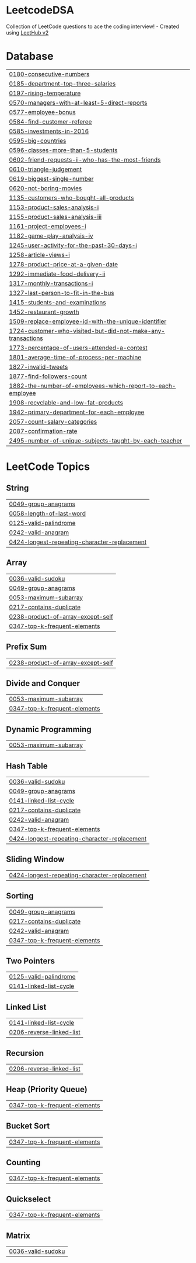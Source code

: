 # LeetcodeDSA
Collection of LeetCode questions to ace the coding interview! - Created using [LeetHub v2](https://github.com/arunbhardwaj/LeetHub-2.0)


# Database
|  |
| ------- |
| [0180-consecutive-numbers](https://github.com/Srey-3112/LeetcodeDSA/tree/master/0180-consecutive-numbers) |
| [0185-department-top-three-salaries](https://github.com/Srey-3112/LeetcodeDSA/tree/master/0185-department-top-three-salaries) |
| [0197-rising-temperature](https://github.com/Srey-3112/LeetcodeDSA/tree/master/0197-rising-temperature) |
| [0570-managers-with-at-least-5-direct-reports](https://github.com/Srey-3112/LeetcodeDSA/tree/master/0570-managers-with-at-least-5-direct-reports) |
| [0577-employee-bonus](https://github.com/Srey-3112/LeetcodeDSA/tree/master/0577-employee-bonus) |
| [0584-find-customer-referee](https://github.com/Srey-3112/LeetcodeDSA/tree/master/0584-find-customer-referee) |
| [0585-investments-in-2016](https://github.com/Srey-3112/LeetcodeDSA/tree/master/0585-investments-in-2016) |
| [0595-big-countries](https://github.com/Srey-3112/LeetcodeDSA/tree/master/0595-big-countries) |
| [0596-classes-more-than-5-students](https://github.com/Srey-3112/LeetcodeDSA/tree/master/0596-classes-more-than-5-students) |
| [0602-friend-requests-ii-who-has-the-most-friends](https://github.com/Srey-3112/LeetcodeDSA/tree/master/0602-friend-requests-ii-who-has-the-most-friends) |
| [0610-triangle-judgement](https://github.com/Srey-3112/LeetcodeDSA/tree/master/0610-triangle-judgement) |
| [0619-biggest-single-number](https://github.com/Srey-3112/LeetcodeDSA/tree/master/0619-biggest-single-number) |
| [0620-not-boring-movies](https://github.com/Srey-3112/LeetcodeDSA/tree/master/0620-not-boring-movies) |
| [1135-customers-who-bought-all-products](https://github.com/Srey-3112/LeetcodeDSA/tree/master/1135-customers-who-bought-all-products) |
| [1153-product-sales-analysis-i](https://github.com/Srey-3112/LeetcodeDSA/tree/master/1153-product-sales-analysis-i) |
| [1155-product-sales-analysis-iii](https://github.com/Srey-3112/LeetcodeDSA/tree/master/1155-product-sales-analysis-iii) |
| [1161-project-employees-i](https://github.com/Srey-3112/LeetcodeDSA/tree/master/1161-project-employees-i) |
| [1182-game-play-analysis-iv](https://github.com/Srey-3112/LeetcodeDSA/tree/master/1182-game-play-analysis-iv) |
| [1245-user-activity-for-the-past-30-days-i](https://github.com/Srey-3112/LeetcodeDSA/tree/master/1245-user-activity-for-the-past-30-days-i) |
| [1258-article-views-i](https://github.com/Srey-3112/LeetcodeDSA/tree/master/1258-article-views-i) |
| [1278-product-price-at-a-given-date](https://github.com/Srey-3112/LeetcodeDSA/tree/master/1278-product-price-at-a-given-date) |
| [1292-immediate-food-delivery-ii](https://github.com/Srey-3112/LeetcodeDSA/tree/master/1292-immediate-food-delivery-ii) |
| [1317-monthly-transactions-i](https://github.com/Srey-3112/LeetcodeDSA/tree/master/1317-monthly-transactions-i) |
| [1327-last-person-to-fit-in-the-bus](https://github.com/Srey-3112/LeetcodeDSA/tree/master/1327-last-person-to-fit-in-the-bus) |
| [1415-students-and-examinations](https://github.com/Srey-3112/LeetcodeDSA/tree/master/1415-students-and-examinations) |
| [1452-restaurant-growth](https://github.com/Srey-3112/LeetcodeDSA/tree/master/1452-restaurant-growth) |
| [1509-replace-employee-id-with-the-unique-identifier](https://github.com/Srey-3112/LeetcodeDSA/tree/master/1509-replace-employee-id-with-the-unique-identifier) |
| [1724-customer-who-visited-but-did-not-make-any-transactions](https://github.com/Srey-3112/LeetcodeDSA/tree/master/1724-customer-who-visited-but-did-not-make-any-transactions) |
| [1773-percentage-of-users-attended-a-contest](https://github.com/Srey-3112/LeetcodeDSA/tree/master/1773-percentage-of-users-attended-a-contest) |
| [1801-average-time-of-process-per-machine](https://github.com/Srey-3112/LeetcodeDSA/tree/master/1801-average-time-of-process-per-machine) |
| [1827-invalid-tweets](https://github.com/Srey-3112/LeetcodeDSA/tree/master/1827-invalid-tweets) |
| [1877-find-followers-count](https://github.com/Srey-3112/LeetcodeDSA/tree/master/1877-find-followers-count) |
| [1882-the-number-of-employees-which-report-to-each-employee](https://github.com/Srey-3112/LeetcodeDSA/tree/master/1882-the-number-of-employees-which-report-to-each-employee) |
| [1908-recyclable-and-low-fat-products](https://github.com/Srey-3112/LeetcodeDSA/tree/master/1908-recyclable-and-low-fat-products) |
| [1942-primary-department-for-each-employee](https://github.com/Srey-3112/LeetcodeDSA/tree/master/1942-primary-department-for-each-employee) |
| [2057-count-salary-categories](https://github.com/Srey-3112/LeetcodeDSA/tree/master/2057-count-salary-categories) |
| [2087-confirmation-rate](https://github.com/Srey-3112/LeetcodeDSA/tree/master/2087-confirmation-rate) |
| [2495-number-of-unique-subjects-taught-by-each-teacher](https://github.com/Srey-3112/LeetcodeDSA/tree/master/2495-number-of-unique-subjects-taught-by-each-teacher) |
<!---LeetCode Topics Start-->
# LeetCode Topics
## String
|  |
| ------- |
| [0049-group-anagrams](https://github.com/Srey-3112/LeetcodeDSA/tree/master/0049-group-anagrams) |
| [0058-length-of-last-word](https://github.com/Srey-3112/LeetcodeDSA/tree/master/0058-length-of-last-word) |
| [0125-valid-palindrome](https://github.com/Srey-3112/LeetcodeDSA/tree/master/0125-valid-palindrome) |
| [0242-valid-anagram](https://github.com/Srey-3112/LeetcodeDSA/tree/master/0242-valid-anagram) |
| [0424-longest-repeating-character-replacement](https://github.com/Srey-3112/LeetcodeDSA/tree/master/0424-longest-repeating-character-replacement) |
## Array
|  |
| ------- |
| [0036-valid-sudoku](https://github.com/Srey-3112/LeetcodeDSA/tree/master/0036-valid-sudoku) |
| [0049-group-anagrams](https://github.com/Srey-3112/LeetcodeDSA/tree/master/0049-group-anagrams) |
| [0053-maximum-subarray](https://github.com/Srey-3112/LeetcodeDSA/tree/master/0053-maximum-subarray) |
| [0217-contains-duplicate](https://github.com/Srey-3112/LeetcodeDSA/tree/master/0217-contains-duplicate) |
| [0238-product-of-array-except-self](https://github.com/Srey-3112/LeetcodeDSA/tree/master/0238-product-of-array-except-self) |
| [0347-top-k-frequent-elements](https://github.com/Srey-3112/LeetcodeDSA/tree/master/0347-top-k-frequent-elements) |
## Prefix Sum
|  |
| ------- |
| [0238-product-of-array-except-self](https://github.com/Srey-3112/LeetcodeDSA/tree/master/0238-product-of-array-except-self) |
## Divide and Conquer
|  |
| ------- |
| [0053-maximum-subarray](https://github.com/Srey-3112/LeetcodeDSA/tree/master/0053-maximum-subarray) |
| [0347-top-k-frequent-elements](https://github.com/Srey-3112/LeetcodeDSA/tree/master/0347-top-k-frequent-elements) |
## Dynamic Programming
|  |
| ------- |
| [0053-maximum-subarray](https://github.com/Srey-3112/LeetcodeDSA/tree/master/0053-maximum-subarray) |
## Hash Table
|  |
| ------- |
| [0036-valid-sudoku](https://github.com/Srey-3112/LeetcodeDSA/tree/master/0036-valid-sudoku) |
| [0049-group-anagrams](https://github.com/Srey-3112/LeetcodeDSA/tree/master/0049-group-anagrams) |
| [0141-linked-list-cycle](https://github.com/Srey-3112/LeetcodeDSA/tree/master/0141-linked-list-cycle) |
| [0217-contains-duplicate](https://github.com/Srey-3112/LeetcodeDSA/tree/master/0217-contains-duplicate) |
| [0242-valid-anagram](https://github.com/Srey-3112/LeetcodeDSA/tree/master/0242-valid-anagram) |
| [0347-top-k-frequent-elements](https://github.com/Srey-3112/LeetcodeDSA/tree/master/0347-top-k-frequent-elements) |
| [0424-longest-repeating-character-replacement](https://github.com/Srey-3112/LeetcodeDSA/tree/master/0424-longest-repeating-character-replacement) |
## Sliding Window
|  |
| ------- |
| [0424-longest-repeating-character-replacement](https://github.com/Srey-3112/LeetcodeDSA/tree/master/0424-longest-repeating-character-replacement) |
## Sorting
|  |
| ------- |
| [0049-group-anagrams](https://github.com/Srey-3112/LeetcodeDSA/tree/master/0049-group-anagrams) |
| [0217-contains-duplicate](https://github.com/Srey-3112/LeetcodeDSA/tree/master/0217-contains-duplicate) |
| [0242-valid-anagram](https://github.com/Srey-3112/LeetcodeDSA/tree/master/0242-valid-anagram) |
| [0347-top-k-frequent-elements](https://github.com/Srey-3112/LeetcodeDSA/tree/master/0347-top-k-frequent-elements) |
## Two Pointers
|  |
| ------- |
| [0125-valid-palindrome](https://github.com/Srey-3112/LeetcodeDSA/tree/master/0125-valid-palindrome) |
| [0141-linked-list-cycle](https://github.com/Srey-3112/LeetcodeDSA/tree/master/0141-linked-list-cycle) |
## Linked List
|  |
| ------- |
| [0141-linked-list-cycle](https://github.com/Srey-3112/LeetcodeDSA/tree/master/0141-linked-list-cycle) |
| [0206-reverse-linked-list](https://github.com/Srey-3112/LeetcodeDSA/tree/master/0206-reverse-linked-list) |
## Recursion
|  |
| ------- |
| [0206-reverse-linked-list](https://github.com/Srey-3112/LeetcodeDSA/tree/master/0206-reverse-linked-list) |
## Heap (Priority Queue)
|  |
| ------- |
| [0347-top-k-frequent-elements](https://github.com/Srey-3112/LeetcodeDSA/tree/master/0347-top-k-frequent-elements) |
## Bucket Sort
|  |
| ------- |
| [0347-top-k-frequent-elements](https://github.com/Srey-3112/LeetcodeDSA/tree/master/0347-top-k-frequent-elements) |
## Counting
|  |
| ------- |
| [0347-top-k-frequent-elements](https://github.com/Srey-3112/LeetcodeDSA/tree/master/0347-top-k-frequent-elements) |
## Quickselect
|  |
| ------- |
| [0347-top-k-frequent-elements](https://github.com/Srey-3112/LeetcodeDSA/tree/master/0347-top-k-frequent-elements) |
## Matrix
|  |
| ------- |
| [0036-valid-sudoku](https://github.com/Srey-3112/LeetcodeDSA/tree/master/0036-valid-sudoku) |
<!---LeetCode Topics End-->